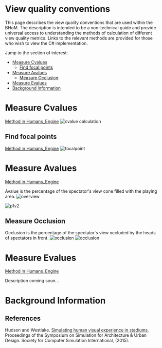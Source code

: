 # View quality conventions
This page describes the view quality conventions that are used within the BHoM. 
The description is intended to be a non-technical guide and provide universal access to understanding the methods of calculation of different view quality metrics. Links to the relevant methods are provided for those who wish to view the C# implementation.

Jump to the section of interest:
* [Measure Cvalues](#measure-cvalues)
  * [Find focal points](#find-focal-points)
* [Measure Avalues](#measure-avalues)
  * [Measure Occlusion](#measure-occlusion)
* [Measure Evalues](#measure-evalues)
* [Background Information](#background-information)
# Measure Cvalues
[Method in Humans_Engine](https://github.com/BHoM/BHoM_Engine/blob/master/Humans_Engine/Query/CvalueAnalysis.cs)
![cvalue calculation](https://user-images.githubusercontent.com/6618854/111189354-e69fc980-85ad-11eb-8a18-4a2bb901d7d9.png)
## Find focal points
[Method in Humans_Engine](https://github.com/BHoM/BHoM_Engine/blob/1210c894accd9b6e9539ca8a7fd3b91302b33356/Humans_Engine/Query/CvalueAnalysis.cs#L102)
![focalpoint](https://user-images.githubusercontent.com/6618854/111189362-e8698d00-85ad-11eb-8d5a-d691733b146f.png)
# Measure Avalues
[Method in Humans_Engine](https://github.com/BHoM/BHoM_Engine/blob/master/Humans_Engine/Query/AvalueAnalysis.cs)

Avalue is the percentage of the spectator's view cone filled with the playing area.
![overview](https://user-images.githubusercontent.com/6618854/117262086-cb806600-ae48-11eb-9ad5-dcf2107fb587.jpg)

![p1v2](https://user-images.githubusercontent.com/6618854/117304577-cede1680-ae75-11eb-92e0-95964d45ad1c.png)
## Measure Occlusion

Occlusion is the percentage of the spectator's view occluded by the heads of spectators in front.
![occlusion](https://user-images.githubusercontent.com/6618854/117308559-92141e80-ae79-11eb-9050-0836dd5a5a0c.jpg)
![occlusion](https://user-images.githubusercontent.com/6618854/114209869-07fa9800-9957-11eb-9e6b-f16d7b5c73f8.jpg)

# Measure Evalues
[Method in Humans_Engine](https://github.com/BHoM/BHoM_Engine/blob/master/Humans_Engine/Query/EvalueAnalysis.cs)

Description coming soon...

# Background Information
## References

Hudson and Westlake. [Simulating human visual experience in stadiums.](https://github.com/BHoM/BHoM_Engine/files/6309099/simulatinghumanexperience.pdf) Proceedings of the Symposium on Simulation for Architecture & Urban Design. Society for Computer Simulation International, (2015).